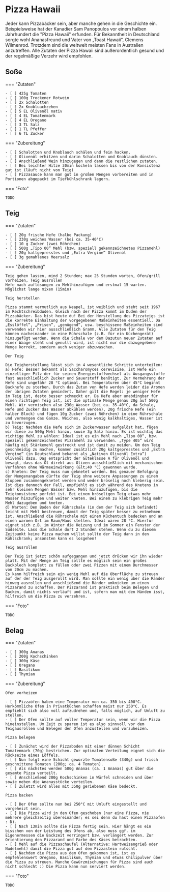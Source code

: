 # Pizza Hawaii

Jeder kann Pizzabäcker sein, aber manche gehen in die Geschichte ein. Beispielsweise hat der Kanadier Sam Panopoulos vor einem halben Jahrhundert die "Pizza Hawaii" erfunden. Für Bekanntheit in Deutschland sorgte wohl Ananasfreund und Vater von „Toast Hawaii“, Clemens Wilmenrod. Trotzdem sind die weltweit meisten Fans in Australien anzutreffen. Alle Zutaten der Pizza Hawaii sind außerordentlich gesund und der regelmäßige Verzehr wird empfohlen.

## Soße

=== "Zutaten"

    - [ ] 425g Tomaten
    - [ ] 100g Trockener Rotwein
    - [ ] 2x Schalotten
    - [ ] 2x Knobluachzehen
    - [ ] 5 EL Olivenöl nativ
    - [ ] 4 EL Tomatenmark
    - [ ] 4 EL Oregano
    - [ ] 3 TL Salz
    - [ ] 1 TL Pfeffer
    - [ ] 6 TL Zucker

=== "Zubereitung"

    - [ ] Schalotten und Knoblauch schälen und fein hacken.
    - [ ] Olivenöl erhitzen und darin Schalotten und Knoblauch dünsten.
    - [ ] Anschließend Wein hinzugegen und dann die restlichen zutaten.
    - [ ] Bei leichter Hitze 30min köcheln lassen bis von der Konsistenz gut ist (läuft nicht von Teig)
    - [ ] Pizzasauce kann man gut in großen Mengen vorbereiten und in Portionen abgepackt im Tiefkühlschrank lagern.

=== "Foto"

    TODO

## Teig

=== "Zutaten"

    - [ ] 20g frische Hefe (halbe Packung)
    - [ ] 230g weiches Wasser (bei ca. 35-40°C)
    - [ ] 10 g Zucker (zwei Röhrchen)
    - [ ] 500g „Tipo 00“ Mehl (bzw. speziell gekennzeichnetes Pizzamehl)
    - [ ] 20g kaltgepresstes und „Extra Vergine“ Olivenöl
    - [ ] 3g gemahlenes Meersalz

=== "Zubereitung"

    Teig gehen lassen, mind 2 Stunden; max 25 Stunden warten, Ofen/grill vorheizen, Teig ausrollen
    Hefe nach auflösungen zu Mehlhinzufügen und erstmal 15 warten.
    Möglichst lange mixen (15min)

    Teig herstellen

    Pizza stammt vermutlich aus Neapel, ist weiblich und steht seit 1967 im Rechtschreibduden. Gleich nach der Pizza kommt im Duden der Pizzabäcker. Das bist heute du! Bei der Herstellung des Pizzateigs ist die korrekte Einhaltung der vorgegebenen Maßeinheiten essentiell. Da „Esslöffel“, „Prisen“, „genügend“, usw. beschissene Maßeinheiten sind verwenden wir hier ausschließlich Gramm. Alle Zutaten für den Teig können nacheinander in eine Rührschale (z.B. für ein Küchengerät) hinzugefügt werden. Wenn die Schale vor dem Dazutun neuer Zutaten auf einer Waage steht und genullt wird, ist nicht nur die dazugegebene Menge korrekt, sondern auch weniger abzuwaschen.

    Der Teig

    Die Teigherstellung lässt sich in 4 wesentliche Schritte unterteilen:
    a) Hefe: Besser bekannt als Saccharomyces cerevisiae, ist Hefe ein einzelliger Pilz der für seinen Energiestoffwechsel als Ausgangsstoffe fast ausschließlich Zucker und Sauerstoff benötigt. Zur Vermehrung der Hefe sind ungefähr 28 °C optimal. Bei Temperaturen über 45°C beginnt Backhefe zu sterben. Durch das Zutun von Hefe werden leider die Aromen der übrigen Zutaten gemindert. Daher gilt die Regel: je weniger Hefe im Teig ist, desto besser schmeckt er. Da Hefe aber unabdingbar für einen richtigen Teig ist, ist die optimale Menge genau 20g auf 500g Mehl. Wir vermischen also 230g Wasser (bei ca. 35-40°C, da Schale, Hefe und Zucker das Wasser abkühlen werden), 20g frische Hefe (ein halber Block) und fügen 10g Zucker (zwei Röhrchen) in eine Rührschale und vermengen das Ganze. Weiches, also wenig kalkhaltiges, Wasser ist zu bevorzugen.
    b) Teig: Nachdem die Hefe sich im Zuckerwasser aufgelöst hat, fügen wir diese zu 500g Mehl hinzu, sowie 3g Salz hinzu. Es ist wichtig das richtige Mehl zu wählen: Ideal ist es ein Mehl nach „Tipo 00“, bzw. speziell gekennzeichnetes Pizzamehl zu verwenden. „Type 405“ wird häufig mit Stärkemehl gestreckt und ist damit zu meiden. Um den Teig geschmeidig zu machen, kommen zusätzlich 20g kaltgepresstes und „Extra Vergine“ (in Deutschland bekannt als „Nativen Olivenöl Extra“) Olivenöl dazu. Das entspricht der Güteklasse A für Olivenöl und besagt, dass das Öl direkt aus Oliven ausschließlich mit mechanischen Verfahren ohne Wärmeeinwirkung (&lt;40 °C) gewonnen wurde.
    c) Kneten: Der Teig muss nun geknetet werden. Bei genauer Befolgung der Mengenangaben dürfte der Teig ohne weitere Anpassungen zu einem Kluppen zusammengeknetet werden und weder bröselig noch kleberig sein. Ist dies dennoch der Fall, empfiehlt es sich während des Knetens in sehr kleinen Mengen Wasser bzw. Mehl hinzuzufügen, bis die Teigkonsistenz perfekt ist. Bei einem bröseligen Teig etwas mehr Wasser hinzufügen und weiter kneten. Bei einem zu klebrigen Teig mehr Mehl dazugeben und kneten.
    d) Warten: Den Boden der Rührschale (in dem der Teig sich befindet) leicht mit Mehl bestreuen, damit der Teig später besser zu entnehmen ist. Anschließend die Rührschale mit einem Küchentuch bedecken und an einen warmen Ort im Raum/Haus stellen. Ideal wären 28 °C. Hierfür eignet sich z.B. im Winter die Heizung und im Sommer ein Fenster der Südseite. Lass die Schale dort 2 Stunden stehen. Wenn du zu diesem Zeitpunkt keine Pizza machen willst sollte der Teig dann in den Kühlschrank; ansonsten kann es losgehen!

    Teig ausrollen

    Der Teig ist jetzt schön aufgegangen und jetzt drücken wir ihn wieder platt. Mit der Menge an Teig sollte es möglich sein ein großes Backblech komplett zu füllen oder zwei Pizzen mit einem Durchmesser von 20cm zu machen.
    Es kann hilfreich sein ein wenig Mehl auf die Oberfläche zu streuen auf der der Teig ausgerollt wird. Man sollte ein wenig über die Ränder hinweg ausrollen und anschließend die Ränder umknicken um einen Pizzarand zu schaffen. Der Pizzarand ist praktisch beim Belegen und Backen, damit nichts verläuft und ist, sofern man mit den Händen isst, hilfreich um die Pizza zu verzehren.

=== "Foto"

    TODO

## Belag

=== "Zutaten"

    - [ ] 300g Ananas
    - [ ] 200g Kochschinken
    - [ ] 300g Käse
    - [ ] Oregano
    - [ ] Basilikum
    - [ ] Thymian

=== "Zubereitung"

    Ofen vorheizen

    - [ ] Pizzaöfen haben eine Temperatur von ca. 350 bis 400°C. Herkömmliche Öfen in Privatküchen schaffen meist nur 250°C. Es empfiehlt sich also voll aufzudrehen und, falls möglich, auf Umluft zu stellen.
    - [ ] Der Ofen sollte auf voller Temperatur sein, wenn wir die Pizza hineinstellen. Um Zeit zu sparen ist es also sinnvoll vor dem Teigausrollen und Belegen den Ofen anzustellen und vorzuheizen.

    Pizza belegen

    - [ ] Zunächst wird der Pizzaboden mit einer dünnen Schicht Tomatenmark (70g) bestrichen. Zur optimalen Verteilung eignet sich die Rückseite eines Löffels.
    - [ ] Nun folgt eine Schicht gewürzte Tomatensoße (340g) und frisch geschnittene Tomaten (200g; ca. 4 Tomaten).
    - [ ] Als nächstes werden 500g Ananas (ca. 1 Ananas) gut über die gesamte Pizza verteilt.
    - [ ] Anschließend 200g Kochschinken in Würfel schneiden und über sowie neben die Ananasstücke verteilen.
    - [ ] Zuletzt wird alles mit 350g geriebenen Käse bedeckt.

    Pizza backen

    - [ ] Der Ofen sollte nun bei 250°C mit Umluft eingestellt und vorgeheizt sein.
    - [ ] Die Pizza wird in den Ofen geschoben (nur eine Pizza, nie mehrere gleichzeitig übereinander; es sei denn du hast einen Pizzaofen : D).
    - [ ] Nach 13min sollte die Pizza fertig sein. Hier hängt es ein bisschen von der Leistung des Ofens ab, also muss ggf. im Eigenermessen die Backzeit verringert bzw. verlängert werden. Zur Orientierung den Pizzarand und Farbe des Käses betrachten.
    - [ ] Mehl auf die Pizzaschaufel (Alternative: Hartweizengrieß oder Nudelmehl) damit die Pizza gut auf dem Pizzastein rutscht.
    - [ ] Nachdem die Pizza aus dem Ofen gekommen ist, ist es empfehlenswert Oregano, Basilikum, Thymian und etwas Chilipulver über die Pizza zu streuen. Manche Gewürzmischungen für Pizza sind auch nicht schlecht :) Die Pizza kann nun serviert werden.

=== "Foto"

    TODO
